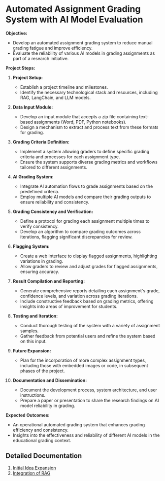 # Automated Assignment Grading System with AI Model Evaluation

**Objective:**
- Develop an automated assignment grading system to reduce manual grading fatigue and improve efficiency.
- Evaluate the reliability of various AI models in grading assignments as part of a research initiative.

**Project Steps:**

1. **Project Setup:**
   - Establish a project timeline and milestones.
   - Identify the necessary technological stack and resources, including RAG, LangChain, and LLM models.

2. **Data Input Module:**
   - Develop an input module that accepts a zip file containing text-based assignments (Word, PDF, Python notebooks).
   - Design a mechanism to extract and process text from these formats for grading.

3. **Grading Criteria Definition:**
   - Implement a system allowing graders to define specific grading criteria and processes for each assignment type.
   - Ensure the system supports diverse grading metrics and workflows tailored to different assignments.

4. **AI Grading System:**
   - Integrate AI automation flows to grade assignments based on the predefined criteria.
   - Employ multiple AI models and compare their grading outputs to ensure reliability and consistency.

5. **Grading Consistency and Verification:**
   - Define a protocol for grading each assignment multiple times to verify consistency.
   - Develop an algorithm to compare grading outcomes across iterations, flagging significant discrepancies for review.

6. **Flagging System:**
   - Create a web interface to display flagged assignments, highlighting variations in grading.
   - Allow graders to review and adjust grades for flagged assignments, ensuring accuracy.

7. **Result Compilation and Reporting:**
   - Generate comprehensive reports detailing each assignment's grade, confidence levels, and variation across grading iterations.
   - Include constructive feedback based on grading metrics, offering insights into areas of improvement for students.

8. **Testing and Iteration:**
   - Conduct thorough testing of the system with a variety of assignment samples.
   - Gather feedback from potential users and refine the system based on this input.

9. **Future Expansion:**
   - Plan for the incorporation of more complex assignment types, including those with embedded images or code, in subsequent phases of the project.

10. **Documentation and Dissemination:**
    - Document the development process, system architecture, and user instructions.
    - Prepare a paper or presentation to share the research findings on AI model reliability in grading.

**Expected Outcomes:**
- An operational automated grading system that enhances grading efficiency and consistency.
- Insights into the effectiveness and reliability of different AI models in the educational grading context.

## Detailed Documentation

1. [Initial Idea Expansion](./Documents/Initial_Ideation_Expansion.md)
2. [Integration of RAG](./Documents/Integration_of_rag.md)
